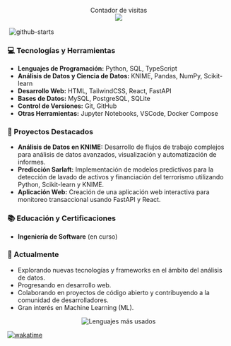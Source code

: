 
<p align="center"> 
  Contador de visitas<br>
  <img src="https://profile-counter.glitch.me/codecsrayo/count.svg" />
</p>

<p>&nbsp;<img align="center" src="https://github-readme-stats.vercel.app/api?username=codecsrayo&show_icons=true&theme=highcontrast&custom_title=Hola&nbsp;Soy&nbsp;Brayan&show_icons=true&locale=es" alt="github-starts" /></p>


### 💻 Tecnologías y Herramientas

- **Lenguajes de Programación:** Python, SQL, TypeScript
- **Análisis de Datos y Ciencia de Datos:** KNIME, Pandas, NumPy, Scikit-learn
- **Desarrollo Web:** HTML, TailwindCSS, React, FastAPI
- **Bases de Datos:** MySQL, PostgreSQL, SQLite
- **Control de Versiones:** Git, GitHub
- **Otras Herramientas:** Jupyter Notebooks, VSCode, Docker Compose

### 🚀 Proyectos Destacados

- **Análisis de Datos en KNIME:** Desarrollo de flujos de trabajo complejos para análisis de datos avanzados, visualización y automatización de informes.
- **Predicción Sarlaft:** Implementación de modelos predictivos para la detección de lavado de activos y financiación del terrorismo utilizando Python, Scikit-learn y KNIME.
- **Aplicación Web:** Creación de una aplicación web interactiva para monitoreo transaccional usando FastAPI y React.

### 📚 Educación y Certificaciones

- **Ingeniería de Software** (en curso)

### 🌱 Actualmente

- Explorando nuevas tecnologías y frameworks en el ámbito del análisis de datos.
- Progresando en desarrollo web.
- Colaborando en proyectos de código abierto y contribuyendo a la comunidad de desarrolladores.
- Gran interés en Machine Learning (ML).


<div align="center">
  <img src="https://github-readme-stats.vercel.app/api/top-langs/?username=codecsrayo&layout=donut&theme=highcontrast" alt="Lenguajes más usados">
</div>

[![wakatime](https://wakatime.com/badge/user/018c69fd-6265-4af3-9c0a-4eed1ab8c2d9.svg)](https://wakatime.com/@018c69fd-6265-4af3-9c0a-4eed1ab8c2d9)
